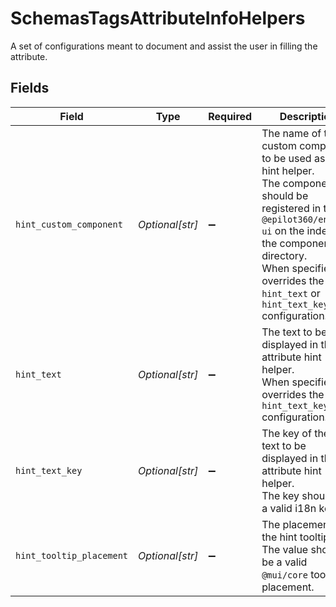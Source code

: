 # SchemasTagsAttributeInfoHelpers

A set of configurations meant to document and assist the user in filling the attribute.


## Fields

| Field                                                                                                                                                                                                                                                     | Type                                                                                                                                                                                                                                                      | Required                                                                                                                                                                                                                                                  | Description                                                                                                                                                                                                                                               | Example                                                                                                                                                                                                                                                   |
| --------------------------------------------------------------------------------------------------------------------------------------------------------------------------------------------------------------------------------------------------------- | --------------------------------------------------------------------------------------------------------------------------------------------------------------------------------------------------------------------------------------------------------- | --------------------------------------------------------------------------------------------------------------------------------------------------------------------------------------------------------------------------------------------------------- | --------------------------------------------------------------------------------------------------------------------------------------------------------------------------------------------------------------------------------------------------------- | --------------------------------------------------------------------------------------------------------------------------------------------------------------------------------------------------------------------------------------------------------- |
| `hint_custom_component`                                                                                                                                                                                                                                   | *Optional[str]*                                                                                                                                                                                                                                           | :heavy_minus_sign:                                                                                                                                                                                                                                        | The name of the custom component to be used as the hint helper.<br/>The component should be registered in the `@epilot360/entity-ui` on the index of the components directory.<br/>When specified it overrides the `hint_text` or `hint_text_key` configuration.<br/> |                                                                                                                                                                                                                                                           |
| `hint_text`                                                                                                                                                                                                                                               | *Optional[str]*                                                                                                                                                                                                                                           | :heavy_minus_sign:                                                                                                                                                                                                                                        | The text to be displayed in the attribute hint helper.<br/>When specified it overrides the `hint_text_key` configuration.<br/>                                                                                                                            |                                                                                                                                                                                                                                                           |
| `hint_text_key`                                                                                                                                                                                                                                           | *Optional[str]*                                                                                                                                                                                                                                           | :heavy_minus_sign:                                                                                                                                                                                                                                        | The key of the hint text to be displayed in the attribute hint helper.<br/>The key should be a valid i18n key.<br/>                                                                                                                                       |                                                                                                                                                                                                                                                           |
| `hint_tooltip_placement`                                                                                                                                                                                                                                  | *Optional[str]*                                                                                                                                                                                                                                           | :heavy_minus_sign:                                                                                                                                                                                                                                        | The placement of the hint tooltip.<br/>The value should be a valid `@mui/core` tooltip placement.<br/>                                                                                                                                                    | top                                                                                                                                                                                                                                                       |